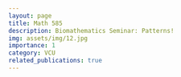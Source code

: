 ```yaml
---
layout: page
title: Math 585 
description: Biomathematics Seminar: Patterns!
img: assets/img/12.jpg
importance: 1
category: VCU
related_publications: true
---
```



